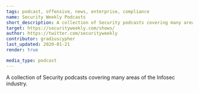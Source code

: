 ```yaml
---
tags: podcast, offensive, news, enterprise, compliance
name: Security Weekly Podcasts
short_description: A collection of Security podcasts covering many areas of the Infosec industry.
target: https://securityweekly.com/shows/
author: https://twitter.com/securityweekly
contributor: gradiuscypher
last_updated: 2020-01-21
render: true

media_type: podcast
---
```


A collection of Security podcasts covering many areas of the Infosec industry.
